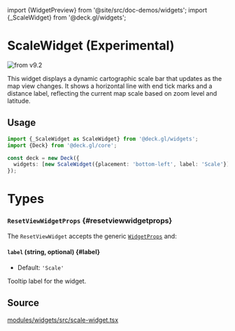 import {WidgetPreview} from '@site/src/doc-demos/widgets';
import {_ScaleWidget} from '@deck.gl/widgets';

# ScaleWidget (Experimental)

<img src="https://img.shields.io/badge/from-v9.2-green.svg?style=flat-square" alt="from v9.2" />

This widget displays a dynamic cartographic scale bar that updates as the map view changes. It shows a horizontal line with end tick marks and a distance label, reflecting the current map scale based on zoom level and latitude.

## Usage

<WidgetPreview cls={_ScaleWidget}/>

```ts
import {_ScaleWidget as ScaleWidget} from '@deck.gl/widgets';
import {Deck} from '@deck.gl/core';

const deck = new Deck({
  widgets: [new ScaleWidget({placement: 'bottom-left', label: 'Scale'})]
});
```

# Types

### `ResetViewWidgetProps` {#resetviewwidgetprops}

The `ResetViewWidget` accepts the generic [`WidgetProps`](../core/widget.md#widgetprops) and:

#### `label` (string, optional) {#label}

* Default: `'Scale'`

Tooltip label for the widget.

## Source

[modules/widgets/src/scale-widget.tsx](https://github.com/visgl/deck.gl/tree/9.2-release/modules/widgets/src/scale-widget.tsx)